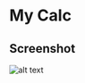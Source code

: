 # My Calc

## Screenshot
![alt text](https://github.com/ikhsanalatsary/My-Calc/raw/master/src/common/images/SS.png "Screenshot App")
